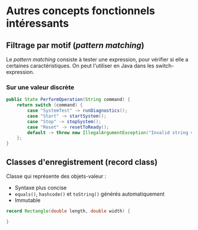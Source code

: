 # Autres concepts fonctionnels intéressants


## Filtrage par motif (*pattern matching*)

Le *pattern matching* consiste à tester une expression, pour vérifier si elle a certaines caractéristiques. On peut l'utiliser en Java dans les switch-expression.

### Sur une valeur discrète

```java
public State PerformOperation(String command) {
	return switch (command) {
		case "SystemTest" -> runDiagnostics();
		case "Start" -> startSystem();
		case "Stop" -> stopSystem();
		case "Reset" -> resetToReady();
		default -> throw new IllegalArgumentException("Invalid string value for command");
	};
}
```

## Classes d'enregistrement (record class)

Classe qui représente des objets-valeur :

- Syntaxe plus concise
- `equals()`, `hashcode()` et `toString()` générés automatiquement
- Immutable

```java
record Rectangle(double length, double width) {

}
```